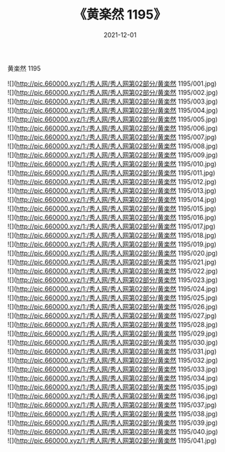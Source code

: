 ﻿---
layout: post
title:  《黄楽然 1195》
date:   2021-12-01
img: http://pic.660000.xyz/1:/秀人网/秀人网第02部分/黄楽然 1195/000.jpg
categories: [美女, 清纯, 唯美]
---

黄楽然 1195

  ![](http://pic.660000.xyz/1:/秀人网/秀人网第02部分/黄楽然 1195/001.jpg) <br> ![](http://pic.660000.xyz/1:/秀人网/秀人网第02部分/黄楽然 1195/002.jpg) <br> ![](http://pic.660000.xyz/1:/秀人网/秀人网第02部分/黄楽然 1195/003.jpg) <br> ![](http://pic.660000.xyz/1:/秀人网/秀人网第02部分/黄楽然 1195/004.jpg) <br> ![](http://pic.660000.xyz/1:/秀人网/秀人网第02部分/黄楽然 1195/005.jpg) <br> ![](http://pic.660000.xyz/1:/秀人网/秀人网第02部分/黄楽然 1195/006.jpg) <br> ![](http://pic.660000.xyz/1:/秀人网/秀人网第02部分/黄楽然 1195/007.jpg) <br> ![](http://pic.660000.xyz/1:/秀人网/秀人网第02部分/黄楽然 1195/008.jpg) <br> ![](http://pic.660000.xyz/1:/秀人网/秀人网第02部分/黄楽然 1195/009.jpg) <br> ![](http://pic.660000.xyz/1:/秀人网/秀人网第02部分/黄楽然 1195/010.jpg) <br> ![](http://pic.660000.xyz/1:/秀人网/秀人网第02部分/黄楽然 1195/011.jpg) <br> ![](http://pic.660000.xyz/1:/秀人网/秀人网第02部分/黄楽然 1195/012.jpg) <br> ![](http://pic.660000.xyz/1:/秀人网/秀人网第02部分/黄楽然 1195/013.jpg) <br> ![](http://pic.660000.xyz/1:/秀人网/秀人网第02部分/黄楽然 1195/014.jpg) <br> ![](http://pic.660000.xyz/1:/秀人网/秀人网第02部分/黄楽然 1195/015.jpg) <br> ![](http://pic.660000.xyz/1:/秀人网/秀人网第02部分/黄楽然 1195/016.jpg) <br> ![](http://pic.660000.xyz/1:/秀人网/秀人网第02部分/黄楽然 1195/017.jpg) <br> ![](http://pic.660000.xyz/1:/秀人网/秀人网第02部分/黄楽然 1195/018.jpg) <br> ![](http://pic.660000.xyz/1:/秀人网/秀人网第02部分/黄楽然 1195/019.jpg) <br> ![](http://pic.660000.xyz/1:/秀人网/秀人网第02部分/黄楽然 1195/020.jpg) <br> ![](http://pic.660000.xyz/1:/秀人网/秀人网第02部分/黄楽然 1195/021.jpg) <br> ![](http://pic.660000.xyz/1:/秀人网/秀人网第02部分/黄楽然 1195/022.jpg) <br> ![](http://pic.660000.xyz/1:/秀人网/秀人网第02部分/黄楽然 1195/023.jpg) <br> ![](http://pic.660000.xyz/1:/秀人网/秀人网第02部分/黄楽然 1195/024.jpg) <br> ![](http://pic.660000.xyz/1:/秀人网/秀人网第02部分/黄楽然 1195/025.jpg) <br> ![](http://pic.660000.xyz/1:/秀人网/秀人网第02部分/黄楽然 1195/026.jpg) <br> ![](http://pic.660000.xyz/1:/秀人网/秀人网第02部分/黄楽然 1195/027.jpg) <br> ![](http://pic.660000.xyz/1:/秀人网/秀人网第02部分/黄楽然 1195/028.jpg) <br> ![](http://pic.660000.xyz/1:/秀人网/秀人网第02部分/黄楽然 1195/029.jpg) <br> ![](http://pic.660000.xyz/1:/秀人网/秀人网第02部分/黄楽然 1195/030.jpg) <br> ![](http://pic.660000.xyz/1:/秀人网/秀人网第02部分/黄楽然 1195/031.jpg) <br> ![](http://pic.660000.xyz/1:/秀人网/秀人网第02部分/黄楽然 1195/032.jpg) <br> ![](http://pic.660000.xyz/1:/秀人网/秀人网第02部分/黄楽然 1195/033.jpg) <br> ![](http://pic.660000.xyz/1:/秀人网/秀人网第02部分/黄楽然 1195/034.jpg) <br> ![](http://pic.660000.xyz/1:/秀人网/秀人网第02部分/黄楽然 1195/035.jpg) <br> ![](http://pic.660000.xyz/1:/秀人网/秀人网第02部分/黄楽然 1195/036.jpg) <br> ![](http://pic.660000.xyz/1:/秀人网/秀人网第02部分/黄楽然 1195/037.jpg) <br> ![](http://pic.660000.xyz/1:/秀人网/秀人网第02部分/黄楽然 1195/038.jpg) <br> ![](http://pic.660000.xyz/1:/秀人网/秀人网第02部分/黄楽然 1195/039.jpg) <br> ![](http://pic.660000.xyz/1:/秀人网/秀人网第02部分/黄楽然 1195/040.jpg) <br> ![](http://pic.660000.xyz/1:/秀人网/秀人网第02部分/黄楽然 1195/041.jpg) <br>